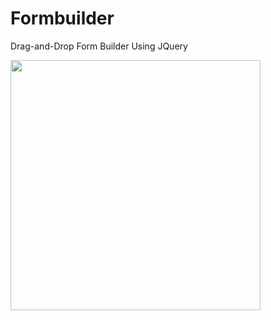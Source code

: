 # Formbuilder
Drag-and-Drop Form Builder Using JQuery

<img src="https://i.imgur.com/4zT4CY9.jpg" width="400">

